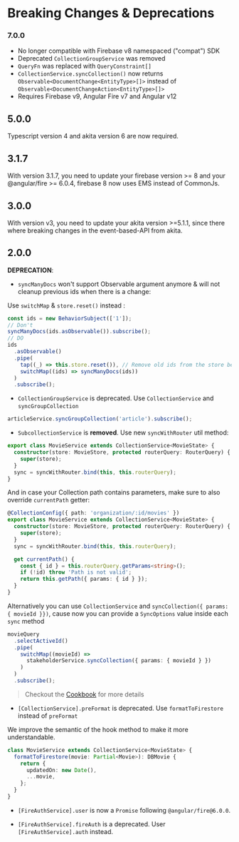 # Breaking Changes & Deprecations

### 7.0.0

- No longer compatible with Firebase v8 namespaced ("compat") SDK
- Deprecated `CollectionGroupService` was removed
- `QueryFn` was replaced with `QueryConstraint[]`
- `CollectionService.syncCollection()` now returns `Observable<DocumentChange<EntityType>[]>` instead of `Observable<DocumentChangeAction<EntityType>[]>`
- Requires Firebase v9, Angular Fire v7 and Angular v12

## 5.0.0

Typescript version 4 and akita version 6 are now required.

## 3.1.7

With version 3.1.7, you need to update your firebase version >= 8 and your @angular/fire >= 6.0.4, firebase 8 now uses EMS instead of CommonJs.

## 3.0.0

With version v3, you need to update your akita version >=5.1.1, since there where breaking changes in the event-based-API from akita.

## 2.0.0

**DEPRECATION**:

- `syncManyDocs` won't support Observable argument anymore & will not cleanup previous ids when there is a change:

Use `switchMap` & `store.reset()` instead :

```typescript
const ids = new BehaviorSubject(['1']);
// Don't
syncManyDocs(ids.asObservable()).subscribe();
// DO
ids
  .asObservable()
  .pipe(
    tap((_) => this.store.reset()), // Remove old ids from the store before sync
    switchMap((ids) => syncManyDocs(ids))
  )
  .subscribe();
```

- `CollectionGroupService` is deprecated. Use `CollectionService` and `syncGroupCollection`

```typescript
articleService.syncGroupCollection('article').subscribe();
```

- `SubcollectionService` is **removed**. Use new `syncWithRouter` util method:

```typescript
export class MovieService extends CollectionService<MovieState> {
  constructor(store: MovieStore, protected routerQuery: RouterQuery) {
    super(store);
  }
  sync = syncWithRouter.bind(this, this.routerQuery);
}
```

And in case your Collection path contains parameters, make sure to also override `currentPath` getter:

```typescript
@CollectionConfig({ path: 'organization/:id/movies' })
export class MovieService extends CollectionService<MovieState> {
  constructor(store: MovieStore, protected routerQuery: RouterQuery) {
    super(store);
  }
  sync = syncWithRouter.bind(this, this.routerQuery);

  get currentPath() {
    const { id } = this.routerQuery.getParams<string>();
    if (!id) throw 'Path is not valid';
    return this.getPath({ params: { id } });
  }
}
```

Alternatively you can use `CollectionService` and `syncCollection({ params: { movieId }})`,
cause now you can provide a `SyncOptions` value inside each `sync` method

```typescript
movieQuery
  .selectActiveId()
  .pipe(
    switchMap((movieId) =>
      stakeholderService.syncCollection({ params: { movieId } })
    )
  )
  .subscribe();
```

> Checkout the [Cookbook](./doc/cookbook/subcollection.md) for more details

- `[CollectionService].preFormat` is deprecated. Use `formatToFirestore` instead of `preFormat`

We improve the semantic of the hook method to make it more understandable.

```typescript
class MovieService extends CollectionService<MovieState> {
  formatToFirestore(movie: Partial<Movie>): DBMovie {
    return {
      updatedOn: new Date(),
      ...movie,
    };
  }
}
```

- `[FireAuthService].user` is now a `Promise` following `@angular/fire@6.0.0`.

- `[FireAuthService].fireAuth` is a deprecated. User `[FireAuthService].auth` instead.
